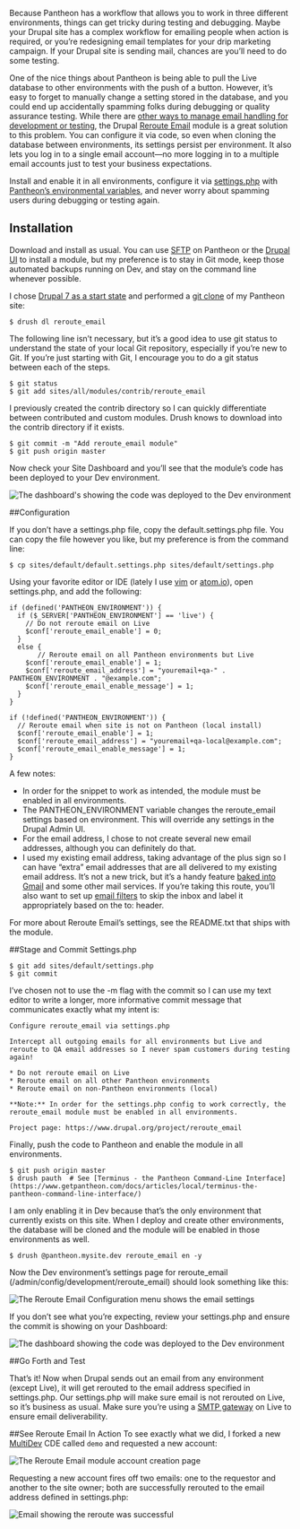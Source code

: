 Because Pantheon has a workflow that allows you to work in three different environments, things can get tricky during testing and debugging. Maybe your Drupal site has a complex workflow for emailing people when action is required, or you’re redesigning email templates for your drip marketing campaign. If your Drupal site is sending mail, chances are you’ll need to do some testing. 

One of the nice things about Pantheon is being able to pull the Live database to other environments with the push of a button. However, it’s easy to forget to manually change a setting stored in the database, and you could end up accidentally spamming folks during debugging or quality assurance testing. While there are [other ways to manage email handling for development or testing](https://www.drupal.org/node/201981), the Drupal [Reroute Email](https://www.drupal.org/project/reroute_email) module is a great solution to this problem. You can configure it via code, so even when cloning the database between environments, its settings persist per environment. It also lets you log in to a single email account&mdash;no more logging in to a multiple email accounts just to test your business expectations. 

Install and enable it in all environments, configure it via [settings.php](https://www.getpantheon.com/docs/articles/drupal/configuring-settings-php/) with [Pantheon’s environmental variables](https://www.getpantheon.com/docs/articles/sites/code/reading-pantheon-environment-configuration/), and never worry about spamming users during debugging or testing again.

## Installation


Download and install as usual. You can use [SFTP](https://www.getpantheon.com/docs/articles/sites/code/developing-directly-with-sftp-mode/) on Pantheon or the [Drupal UI](https://www.getpantheon.com/docs/articles/sites/code/more-ways-of-managing-code-in-sftp-mode/#installing-modules-and-themes-with-drupal%27s-update-manager) to install a module, but my preference is to stay in Git mode, keep those automated backups running on Dev, and stay on the command line whenever possible.

I chose [Drupal 7 as a start state](https://www.getpantheon.com/docs/articles/users/choosing-start-state/#importing-existing-sites) and performed a [git clone](https://www.getpantheon.com/docs/articles/local/starting-with-git/) of my Pantheon site:
```
$ drush dl reroute_email
```
The following line isn’t necessary, but it’s a good idea to use git status to understand the state of your local Git repository, especially if you’re new to Git. If you’re just starting with Git, I encourage you to do a git status between each of the steps.
```
$ git status 
$ git add sites/all/modules/contrib/reroute_email 
```
I previously created the contrib directory so I can quickly differentiate between contributed and custom modules. Drush knows to download into the contrib directory if it exists.
```
$ git commit -m "Add reroute_email module"
$ git push origin master
```
Now check your Site Dashboard and you’ll see that the module’s code has been deployed to your Dev environment.

![The dashboard's showing the code was deployed to the Dev environment](/docs/assets/images/dashboard-commits.png)

##Configuration

If you don’t have a settings.php file, copy the default.settings.php file.  You can copy the file however you like, but my preference is from the command line:
```
$ cp sites/default/default.settings.php sites/default/settings.php
```
Using your favorite editor or IDE (lately I use [vim](http://www.vim.org) or [atom.io](https://atom.io)), open settings.php, and add the following:
```
if (defined('PANTHEON_ENVIRONMENT')) {
  if ($_SERVER['PANTHEON_ENVIRONMENT'] == 'live') {
	// Do not reroute email on Live
	$conf['reroute_email_enable'] = 0;
  }
  else {
       // Reroute email on all Pantheon environments but Live
	$conf['reroute_email_enable'] = 1;
	$conf['reroute_email_address'] = "youremail+qa-" . PANTHEON_ENVIRONMENT . "@example.com";
	$conf['reroute_email_enable_message'] = 1;
  }
}

if (!defined('PANTHEON_ENVIRONMENT')) {
  // Reroute email when site is not on Pantheon (local install)
  $conf['reroute_email_enable'] = 1;
  $conf['reroute_email_address'] = "youremail+qa-local@example.com";
  $conf['reroute_email_enable_message'] = 1;
}
```
A few notes: 
- In order for the snippet to work as intended, the module must be enabled in all environments. 
- The PANTHEON_ENVIRONMENT variable changes the reroute_email settings based on environment. This will override any settings in the Drupal Admin UI. 
- For the email address, I chose to not create several new email addresses, although you can definitely do that.
- I used my existing email address, taking advantage of the plus sign so I can have “extra” email addresses that are all delivered to my existing email address. It’s not a new trick, but it’s a handy feature [baked into Gmail](http://gmailblog.blogspot.com/2008/03/2-hidden-ways-to-get-more-from-your.html) and some other mail services. If you’re taking this route, you’ll also want to set up [email filters](https://support.google.com/mail/answer/6579?hl=en) to skip the inbox and label it appropriately based on the to: header. 

For more about Reroute Email’s settings, see the README.txt that ships with the module.


##Stage and Commit Settings.php
```
$ git add sites/default/settings.php
$ git commit
```
I’ve chosen not to use the -m flag with the commit so I can use my text editor to write a longer, more informative commit message that communicates exactly what my intent is: 
```
Configure reroute_email via settings.php
    
Intercept all outgoing emails for all environments but Live and reroute to QA email addresses so I never spam customers during testing again!
    
* Do not reroute email on Live
* Reroute email on all other Pantheon environments
* Reroute email on non-Pantheon environments (local)

**Note:** In order for the settings.php config to work correctly, the reroute_email module must be enabled in all environments.
    
Project page: https://www.drupal.org/project/reroute_email 
```

Finally, push the code to Pantheon and enable the module in all environments.
```
$ git push origin master
$ drush pauth  # See [Terminus - the Pantheon Command-Line Interface](https://www.getpantheon.com/docs/articles/local/terminus-the-pantheon-command-line-interface/)
```
I am only enabling it in Dev because that’s the only environment that currently exists on this site. When I deploy and create other environments, the database will be cloned and the module will be enabled in those environments as well.
```
$ drush @pantheon.mysite.dev reroute_email en -y 
```
Now the Dev environment’s settings page for reroute_email (/admin/config/development/reroute_email) should look something like this:

![The Reroute Email Configuration menu shows the email settings](/docs/assets/images/reroute-email-config-settings.png)

If you don’t see what you’re expecting, review your settings.php and ensure the commit is showing on your Dashboard:

![The dashboard showing the code was deployed to the Dev environment](/docs/assets/images/dashboard-commits-2.png)

##Go Forth and Test

That’s it! Now when Drupal sends out an email from any environment (except Live), it will get rerouted to the email address specified in settings.php. Our settings.php will make sure email is not rerouted on Live, so it’s business as usual. Make sure you’re using a [SMTP gateway](https://www.getpantheon.com/docs/articles/sites/code/email/#outgoing-email) on Live to ensure email deliverability.

##See Reroute Email In Action
To see exactly what we did, I forked a new [MultiDev](https://www.getpantheon.com/docs/articles/sites/multidev/) CDE called ```demo``` and requested a new account:

![The Reroute Email module account creation page](/docs/assets/images/reroute-email-account-requested.png)

Requesting a new account fires off two emails: one to the requestor and another to the site owner; both are successfully rerouted to the email address defined in settings.php:

![Email showing the reroute was successful](/docs/assets/images/reroute-email-confirmation.png)



